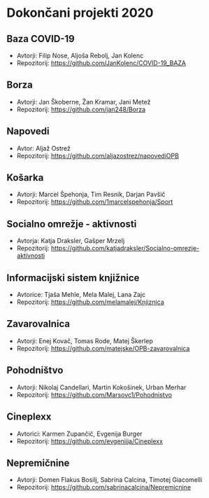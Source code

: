 # Dokončani projekti 2020

## Baza COVID-19
* Avtorji: Filip Nose, Aljoša Rebolj, Jan Kolenc
* Repozitorij: <https://github.com/JanKolenc/COVID-19_BAZA>

## Borza
* Avtorji: Jan Škoberne, Žan Kramar, Jani Metež
* Repozitorij: <https://github.com/jan248/Borza>

## Napovedi
* Avtor: Aljaž Ostrež
* Repozitorij: <https://github.com/aljazostrez/napovediOPB>

## Košarka
* Avtorji: Marcel Špehonja, Tim Resnik, Darjan Pavšič
* Repozitorij: <https://github.com/1marcelspehonja/Sport>

## Socialno omrežje - aktivnosti
* Avtorja: Katja Draksler, Gašper Mrzelj
* Repozitorij: <https://github.com/katjadraksler/Socialno-omrezje-aktivnosti>

## Informacijski sistem knjižnice
* Avtorice: Tjaša Mehle, Mela Malej, Lana Zajc
* Repozitorij: <https://github.com/melamalej/Knjiznica>

## Zavarovalnica
* Avtorji: Enej Kovač, Tomas Rode, Matej Škerlep
* Repozitorij: <https://github.com/matejske/OPB-zavarovalnica>

## Pohodništvo
* Avtorji: Nikolaj Candellari, Martin Kokošinek, Urban Merhar
* Repozitorij: <https://github.com/Marsovc1/Pohodnistvo>

## Cineplexx
* Avtorici: Karmen Zupančič, Evgenija Burger
* Repozitorij: <https://github.com/evgenijja/Cineplexx>

## Nepremičnine
* Avtorji: Domen Flakus Bosilj, Sabrina Calcina, Timotej Giacomelli
* Repozitorij: <https://github.com/sabrinacalcina/Nepremicnine>
